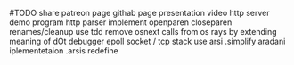 #TODO
share
patreon page
githab page
presentation video
http server demo program
http parser
implement openparen closeparen  
renames/cleanup
use tdd
remove osnext calls from os rays by extending meaning of dOt
debugger
epoll socket / tcp stack
use arsi
.simplify aradani iplementetaion
.arsis redefine

